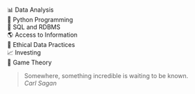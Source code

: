 📊 Data Analysis  
🐍 Python Programming  
📅 SQL and RDBMS  
🌎 Access to Information  
🧹 Ethical Data Practices  
📈 Investing  
🎲 Game Theory  
 
> Somewhere, something incredible is waiting to be known.  
> *Carl Sagan*

